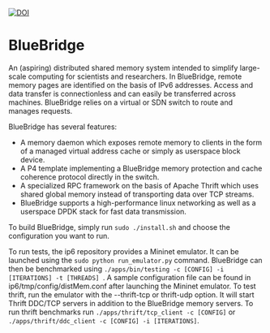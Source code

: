 [![DOI](https://zenodo.org/badge/84783444.svg)](https://zenodo.org/badge/latestdoi/84783444)


# BlueBridge
An (aspiring) distributed shared memory system intended to simplify large-scale computing for scientists and researchers. In BlueBridge, remote memory pages are identified on the basis of IPv6 addresses. Access and data transfer is connectionless and can easily be transferred across machines. BlueBridge relies on a virtual or SDN switch to route and manages requests.

BlueBridge has several features: 
* A memory daemon which exposes remote memory to clients in the form of a managed virtual address cache or simply as userspace block device.   
* A P4 template implementing a BlueBridge memory protection and cache coherence protocol directly in the switch.
* A specialized RPC framework on the basis of Apache Thrift which uses shared global memory instead of transporting data over TCP streams.
* BlueBridge supports a high-performance linux networking as well as a userspace DPDK stack for fast data transmission.

To build BlueBridge, simply run
`sudo ./install.sh`
and choose the configuration you want to run.

To run tests, the ip6 repository provides a Mininet emulator. It can be launched using the `sudo python run_emulator.py` command. BlueBridge can then be benchmarked  using `./apps/bin/testing -c [CONFIG] -i [ITERATIONS] -t [THREADS] `. A sample configuration file can be found in ip6/tmp/config/distMem.conf after launching the Mininet emulator.
To test thrift, run the emulator with the --thrift-tcp or thrift-udp option. It will start Thrift DDC/TCP servers in addition to the BlueBridge memory servers. To run thrift benchmarks run `./apps/thrift/tcp_client -c [CONFIG]` or `./apps/thrift/ddc_client -c [CONFIG] -i [ITERATIONS]`.
